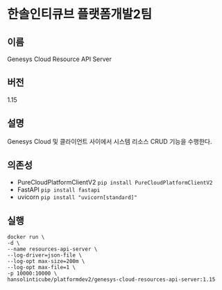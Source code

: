 # 한솔인티큐브 플랫폼개발2팀
## 이름
Genesys Cloud Resource API Server
## 버전
1.15
## 설명
Genesys Cloud 및 클라이언트 사이에서 시스템 리소스 CRUD 기능을 수행한다.
## 의존성
- PureCloudPlatformClientV2 `pip install PureCloudPlatformClientV2`
- FastAPI `pip install fastapi`
- uvicorn `pip install "uvicorn[standard]"`
## 실행
```shell
docker run \
-d \
--name resources-api-server \
--log-driver=json-file \
--log-opt max-size=200m \
--log-opt max-file=1 \
-p 10000:10000 \
hansolinticube/platformdev2/genesys-cloud-resources-api-server:1.15
```